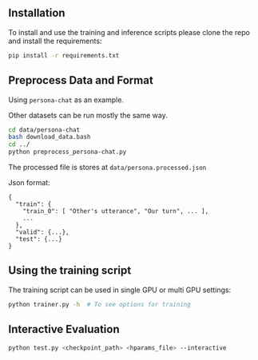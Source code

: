 ## Installation

To install and use the training and inference scripts please clone the repo and install the requirements:

```bash
pip install -r requirements.txt
```

## Preprocess Data and Format

Using `persona-chat` as an example.

Other datasets can be run mostly the same way.

```bash
cd data/persona-chat
bash download_data.bash
cd ../
python preprocess_persona-chat.py
```

The processed file is stores at `data/persona.processed.json`

Json format:
```json5
{
  "train": {
    "train_0": [ "Other's utterance", "Our turn", ... ],
    ...
  },
  "valid": {...},
  "test": {...}
}
```


## Using the training script

The training script can be used in single GPU or multi GPU settings:

```bash
python trainer.py -h  # To see options for training
```

## Interactive Evaluation

```bash
python test.py <checkpoint_path> <hparams_file> --interactive
```